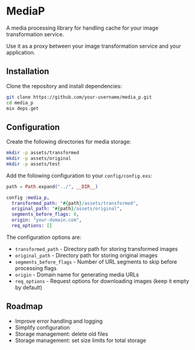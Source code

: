 # MediaP

A media processing library for handling cache for your image transformation service.

Use it as a proxy between your image transformation service and your application.

## Installation

Clone the repository and install dependencies:

```bash
git clone https://github.com/your-username/media_p.git
cd media_p
mix deps.get
```

## Configuration

Create the following directories for media storage:

```bash
mkdir -p assets/transformed
mkdir -p assets/original
mkdir -p assets/test
```

Add the following configuration to your `config/config.exs`:

```elixir
path = Path.expand("../", __DIR__)

config :media_p,
  transformed_path: "#{path}/assets/transformed",
  original_path: "#{path}/assets/original",
  segments_before_flags: 0,
  origin: "your-domain.com",
  req_options: []
```

The configuration options are:

- `transformed_path` - Directory path for storing transformed images
- `original_path` - Directory path for storing original images
- `segments_before_flags` - Number of URL segments to skip before processing flags
- `origin` - Domain name for generating media URLs
- `req_options` - Request options for downloading images (keep it empty by default)

## Roadmap

- Improve error handling and logging
- Simplify configuration
- Storage management: delete old files
- Storage management: set size limits for total storage
